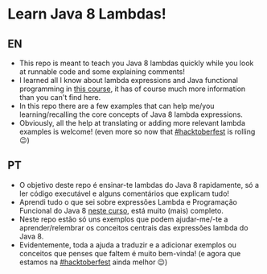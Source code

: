 # Learn Java 8 Lambdas! #

## EN ##
+ This repo is meant to teach you Java 8 lambdas quickly while you look at runnable code and some explaining comments!
+ I learned all I know about lambda expressions and Java functional programming in [this course](https://www.youtube.com/playlist?list=PLqq-6Pq4lTTa9YGfyhyW2CqdtW9RtY-I3), it has of course much more information than you can't find here. 
+ In this repo there are a few examples that can help me/you learning/recalling the core concepts of Java 8 lambda expressions.
+ Obviously, all the help at translating or adding more relevant lambda examples is welcome! (even more so now that [#hacktoberfest](https://github.com/topics/hacktoberfest) is rolling :wink:)

## PT ##
+ O objetivo deste repo é ensinar-te lambdas do Java 8 rapidamente, só a ler código executável e alguns comentários que explicam tudo!
+ Aprendi tudo o que sei sobre expressões Lambda e Programação Funcional do Java
8 [neste curso](https://www.youtube.com/playlist?list=PLqq-6Pq4lTTa9YGfyhyW2CqdtW9RtY-I3), está muito (mais) completo.
+ Neste repo estão só uns exemplos que podem ajudar-me/-te a aprender/relembrar os conceitos centrais das expressões lambda do Java 8.
+ Evidentemente, toda a ajuda a traduzir e a adicionar exemplos ou conceitos que penses que faltem é muito bem-vinda! (e agora que estamos na [#hacktoberfest](https://github.com/topics/hacktoberfest) ainda melhor :wink:)
